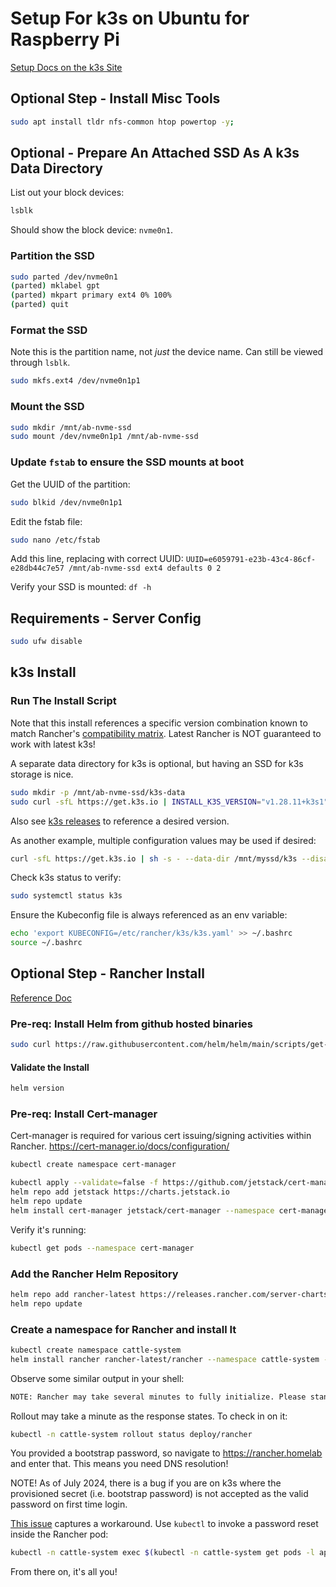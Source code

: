 # Setup For k3s on Ubuntu for Raspberry Pi

[Setup Docs on the k3s Site](https://docs.k3s.io/installation/requirements?os=debian)

## Optional Step - Install Misc Tools

```bash
sudo apt install tldr nfs-common htop powertop -y;
```

## Optional - Prepare An Attached SSD As A k3s Data Directory

List out your block devices:

```bash
lsblk
```

Should show the block device: `nvme0n1`.

### Partition the SSD

```bash
sudo parted /dev/nvme0n1
(parted) mklabel gpt
(parted) mkpart primary ext4 0% 100%
(parted) quit

```

### Format the SSD

Note this is the partition name, not *just* the device name. Can still be viewed through `lsblk`.

```bash
sudo mkfs.ext4 /dev/nvme0n1p1
```

### Mount the SSD

```bash
sudo mkdir /mnt/ab-nvme-ssd
sudo mount /dev/nvme0n1p1 /mnt/ab-nvme-ssd
```

### Update `fstab` to ensure the SSD mounts at boot

Get the UUID of the partition:

```bash
sudo blkid /dev/nvme0n1p1
```

Edit the fstab file:

```bash
sudo nano /etc/fstab
```

Add this line, replacing with correct UUID:
`UUID=e6059791-e23b-43c4-86cf-e28db44c7e57 /mnt/ab-nvme-ssd ext4 defaults 0 2`

Verify your SSD is mounted:
`df -h`

## Requirements - Server Config

```bash
sudo ufw disable
```

## k3s Install

### Run The Install Script

Note that this install references a specific version combination known to match Rancher's [compatibility matrix](https://www.suse.com/suse-rancher/support-matrix/all-supported-versions/rancher-v2-8-5/). Latest Rancher is NOT guaranteed to work with latest k3s!

A separate data directory for k3s is optional, but having an SSD for k3s storage is nice.

```bash
sudo mkdir -p /mnt/ab-nvme-ssd/k3s-data
sudo curl -sfL https://get.k3s.io | INSTALL_K3S_VERSION="v1.28.11+k3s1" sh -s - --data-dir /mnt/ab-nvme-ssd/k3s-data --write-kubeconfig-mode=644
```

Also see [k3s releases](https://github.com/k3s-io/k3s/releases) to reference a desired version.

As another example, multiple configuration values may be used if desired:

```bash
curl -sfL https://get.k3s.io | sh -s - --data-dir /mnt/myssd/k3s --disable traefik --disable servicelb
```

Check k3s status to verify:

```bash
sudo systemctl status k3s
```

Ensure the Kubeconfig file is always referenced as an env variable:

```bash
echo 'export KUBECONFIG=/etc/rancher/k3s/k3s.yaml' >> ~/.bashrc
source ~/.bashrc
```

## Optional Step - Rancher Install

[Reference Doc](https://ranchermanager.docs.rancher.com/getting-started/installation-and-upgrade#single-node-kubernetes-install)

### Pre-req: Install Helm from github hosted binaries

```bash
sudo curl https://raw.githubusercontent.com/helm/helm/main/scripts/get-helm-3 | bash
```

#### Validate the Install

```bash
helm version
```

### Pre-req: Install Cert-manager

Cert-manager is required for various cert issuing/signing activities within Rancher. https://cert-manager.io/docs/configuration/

```bash
kubectl create namespace cert-manager
```

```bash
kubectl apply --validate=false -f https://github.com/jetstack/cert-manager/releases/download/v1.5.3/cert-manager.crds.yaml
helm repo add jetstack https://charts.jetstack.io
helm repo update
helm install cert-manager jetstack/cert-manager --namespace cert-manager --version v1.5.3
```

Verify it's running:

```bash
kubectl get pods --namespace cert-manager
```

### Add the Rancher Helm Repository

```bash
helm repo add rancher-latest https://releases.rancher.com/server-charts/latest
helm repo update
```

### Create a namespace for Rancher and install It

```bash
kubectl create namespace cattle-system
helm install rancher rancher-latest/rancher --namespace cattle-system --version 2.8.4 --set hostname=rancher.homelab --set replicas=1 --set bootstrapPassword=changeme
```

Observe some similar output in your shell:

```txt
NOTE: Rancher may take several minutes to fully initialize. Please standby while Certificates are being issued, Containers are started and the Ingress rule comes up.
```

Rollout may take a minute as the response states. To check in on it:

```bash
kubectl -n cattle-system rollout status deploy/rancher
```

You provided a bootstrap password, so navigate to https://rancher.homelab and enter that. This means you need DNS resolution!

NOTE! As of July 2024, there is a bug if you are on k3s where the provisioned secret (i.e. bootstrap password) is not accepted as the valid password on first time login.

[This issue](https://github.com/rancher/rancher/issues/34686#issuecomment-1973325097) captures a workaround. Use `kubectl` to invoke a password reset inside the Rancher pod:

```bash
kubectl -n cattle-system exec $(kubectl -n cattle-system get pods -l app=rancher | grep '1/1' | head -1 | awk '{ print $1 }') -- reset-password
```

From there on, it's all you!
